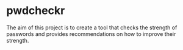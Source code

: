 # pwdcheckr
The aim of this project is to create a tool that checks the strength of passwords and provides recommendations on how to improve their strength.

